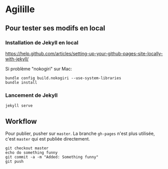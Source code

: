# Agilille

## Pour tester ses modifs en local

### Installation de Jekyll en local

https://help.github.com/articles/setting-up-your-github-pages-site-locally-with-jekyll/

Si problème "nokogiri" sur Mac:

    bundle config build.nokogiri --use-system-libraries
    bundle install

### Lancement de Jekyll

    jekyll serve

## Workflow

Pour publier, pusher sur `master`. La branche `gh-pages` n'est plus utilisée, c'est `master` qui est publiée directement.

    git checkout master
    echo do something funny
    git commit -a -m "Added: Something funny"
    git push
